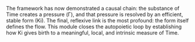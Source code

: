 The framework has now demonstrated a causal chain: the substance of Time creates a pressure (Γ), and that pressure is resolved by an efficient, stable form (Ki). The final, reflexive link is the most profound: the form itself defines the flow. This module closes the autopoietic loop by establishing how Ki gives birth to a meaningful, local, and intrinsic measure of Time.